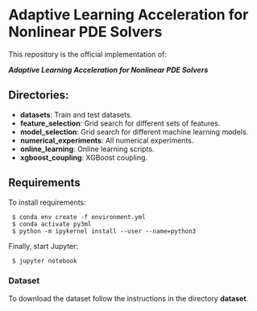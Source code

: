 # Adaptive Learning Acceleration for Nonlinear PDE Solvers

This repository is the official implementation of: 

***Adaptive Learning Acceleration for Nonlinear PDE Solvers*** 

## Directories:

- **datasets**: Train and test datasets.
- **feature_selection**: Grid search for different sets of features.
- **model_selection**: Grid search for different machine learning models.
- **numerical_experiments**: All numerical experiments.
- **online_learning**: Online learning scripts.
- **xgboost_coupling**: XGBoost coupling.

## Requirements

To install requirements:

```setup
 $ conda env create -f environment.yml 
 $ conda activate py3ml
 $ python -m ipykernel install --user --name=python3
```

Finally, start Jupyter:

```start
 $ jupyter notebook
```

### Dataset

To download the dataset follow the instructions in the directory **dataset**.

